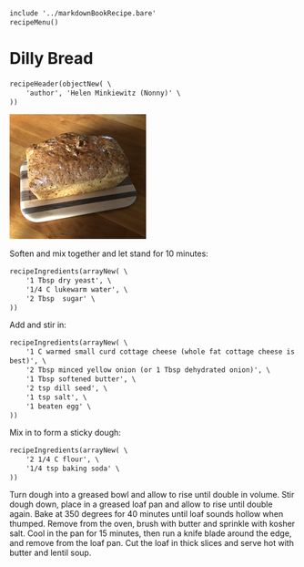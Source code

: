 ~~~ markdown-script
include '../markdownBookRecipe.bare'
recipeMenu()
~~~

# Dilly Bread

~~~ markdown-script
recipeHeader(objectNew( \
    'author', 'Helen Minkiewitz (Nonny)' \
))
~~~

![Dilly Bread](../images/DillyBread.jpg "Dilly Bread")

Soften and mix together and let stand for 10 minutes:

~~~ markdown-script
recipeIngredients(arrayNew( \
    '1 Tbsp dry yeast', \
    '1/4 C lukewarm water', \
    '2 Tbsp  sugar' \
))
~~~

Add and stir in:

~~~ markdown-script
recipeIngredients(arrayNew( \
    '1 C warmed small curd cottage cheese (whole fat cottage cheese is best)', \
    '2 Tbsp minced yellow onion (or 1 Tbsp dehydrated onion)', \
    '1 Tbsp softened butter', \
    '2 tsp dill seed', \
    '1 tsp salt', \
    '1 beaten egg' \
))
~~~

Mix in to form a sticky dough:

~~~ markdown-script
recipeIngredients(arrayNew( \
    '2 1/4 C flour', \
    '1/4 tsp baking soda' \
))
~~~

Turn dough into a greased bowl and allow to rise until double in volume. Stir dough down, place in a
greased loaf pan and allow to rise until double again. Bake at 350 degrees for 40 minutes until loaf
sounds hollow when thumped. Remove from the oven, brush with butter and sprinkle with kosher salt.
Cool in the pan for 15 minutes, then run a knife blade around the edge, and remove from the loaf
pan. Cut the loaf in thick slices and serve hot with butter and lentil soup.
